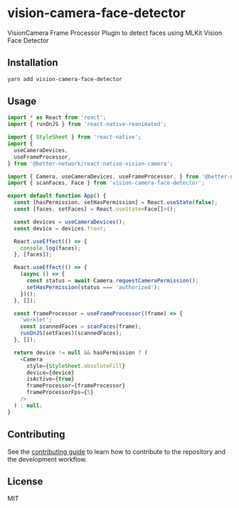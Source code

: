 # vision-camera-face-detector

VisionCamera Frame Processor Plugin to detect faces using MLKit Vision Face Detector

## Installation

```sh
yarn add vision-camera-face-detector
```

## Usage

```js
import * as React from 'react';
import { runOnJS } from 'react-native-reanimated';

import { StyleSheet } from 'react-native';
import {
  useCameraDevices,
  useFrameProcessor,
} from '@better-network/react-native-vision-camera';

import { Camera, useCameraDevices, useFrameProcessor, } from '@better-network/react-native-vision-camera';
import { scanFaces, Face } from 'vision-camera-face-detector';

export default function App() {
  const [hasPermission, setHasPermission] = React.useState(false);
  const [faces, setFaces] = React.useState<Face[]>();

  const devices = useCameraDevices();
  const device = devices.front;

  React.useEffect(() => {
    console.log(faces);
  }, [faces]);

  React.useEffect(() => {
    (async () => {
      const status = await Camera.requestCameraPermission();
      setHasPermission(status === 'authorized');
    })();
  }, []);

  const frameProcessor = useFrameProcessor((frame) => {
    'worklet';
    const scannedFaces = scanFaces(frame);
    runOnJS(setFaces)(scannedFaces);
  }, []);

  return device != null && hasPermission ? (
    <Camera
      style={StyleSheet.absoluteFill}
      device={device}
      isActive={true}
      frameProcessor={frameProcessor}
      frameProcessorFps={5}
    />
  ) : null;
}

```

## Contributing

See the [contributing guide](CONTRIBUTING.md) to learn how to contribute to the repository and the development workflow.

## License

MIT
